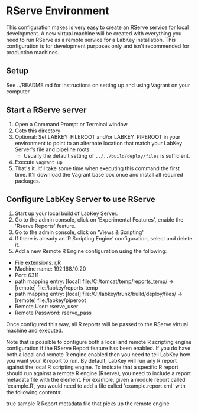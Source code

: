 RServe Environment
==================

This configuration makes is very easy to create an RServe service for local development.  A new virtual machine will be created with everything you need to run RServe as a remote service for a LabKey installation.  This configuration is for development purposes only and isn't recommended for production machines.


## Setup

See ../README.md for instructions on setting up and using Vagrant on your computer


## Start a RServe server 

1. Open a Command Prompt or Terminal window 
2. Goto this directory
1. Optional: Set LABKEY_FILEROOT and/or LABKEY_PIPEROOT in your environment to point to an alternate location that match your LabKey Server's file and pipeline roots.  
    * Usually the default setting of `../../build/deploy/files` is sufficient.
4. Execute `vagrant up`
5. That's it. It'll take some time when executing this command the first time. It'll download the Vagrant base box once and install all required packages.


## Configure LabKey Server to use RServe
1. Start up your local build of LabKey Server.
2. Go to the admin console, click on 'Experimental Features', enable the 'Rserve Reports' feature.
3. Go to the admin console, click on 'Views & Scripting'
4. If there is already an ‘R Scripting Engine’ configuration, select and delete it.
5. Add a new Remote R Engine configuration using the following:
- File extensions: r,R
- Machine name: 192.168.10.20
- Port: 6311
- path mapping entry: [local] file:/C:/tomcat/temp/reports_temp/ -> [remote] file:/labkey/reports_temp
- path mapping entry: [local] file:/C:/labkey/trunk/build/deploy/files/ -> [remote] file:/labkey/piperoot
- Remote User: rserve_user
- Remote Password: rserve_pass

Once configured this way, all R reports will be passed to the RServe virtual machine and executed.

Note that is possible to configure both a local and remote R scripting engine configuration if the RServe Report feature has been enabled.  If you do have
both a local and remote R engine enabled then you need to tell LabKey how you want your R report to run.  By default, LabKey will run any R report against the local R scripting engine.
To indicate that a specific R report should run against a remote R engine (Rserve), you need to include a report metadata file with the <scriptEngine remote="true"/> element.  For example, given a module
report called 'example.R', you would need to add a file called 'example.report.xml' with the following contents:
<?xml version="1.0" encoding="UTF-8"?>
<ReportDescriptor>
     <hidden>true</hidden>
     <description>sample R Report metadata file that picks up the remote engine</description>
     <reportType>
         <R>
             <scriptEngine remote="true"/>
         </R>
     </reportType>
</ReportDescriptor>